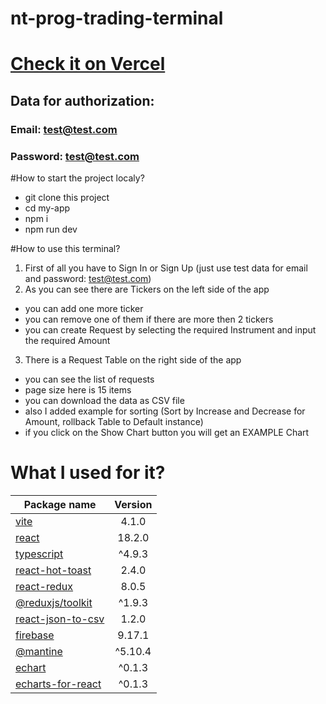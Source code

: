 # nt-prog-trading-terminal
# [Check it on Vercel](https://nt-prog-trading-terminal.vercel.app/)

## Data for authorization:
### Email: test@test.com
### Password: test@test.com

#How to start the project localy?
- git clone this project
- cd my-app
- npm i
- npm run dev

#How to use this terminal?
1) First of all you have to Sign In or Sign Up (just use test data for email and password: test@test.com)
2) As you can see there are Tickers on the left side of the app
- you can add one more ticker
- you can remove one of them if there are more then 2 tickers
- you can create Request by selecting the required Instrument and input the required Amount
3) There is a Request Table on the right side of the app
- you can see the list of requests
- page size here is 15 items
- you can download the data as CSV file
- also I added example for sorting (Sort by Increase and Decrease for Amount, rollback Table to Default instance) 
- if you click on the Show Chart button you will get an EXAMPLE Chart

# What I used for it?
| Package name                                                        | Version  | 
| --------------------------------------------------------------------|:--------:|
|[vite](https://vitejs.dev/guide/)                                    | 4.1.0    |
|[react](https://www.npmjs.com/package/react)                         | 18.2.0   |
|[typescript](https://www.typescriptlang.org/docs/)                   | ^4.9.3   |
|[react-hot-toast](https://react-hot-toast.com/)                      | 2.4.0    |
|[react-redux](https://www.npmjs.com/package/react-redux)             | 8.0.5    | 
|[@reduxjs/toolkit](https://www.npmjs.com/package/@reduxjs/toolkit)   | ^1.9.3   |
|[react-json-to-csv](https://www.npmjs.com/package/react-json-to-csv) | 1.2.0    | 
|[firebase](https://www.npmjs.com/package/firebase)                   | 9.17.1   | 
|[@mantine](https://mantine.dev/)                                     | ^5.10.4  |
|[echart](https://echarts.apache.org/en/option.html)                  | ^0.1.3   | 
|[echarts-for-react](https://www.npmjs.com/package/echarts-for-react) | ^0.1.3   | 
